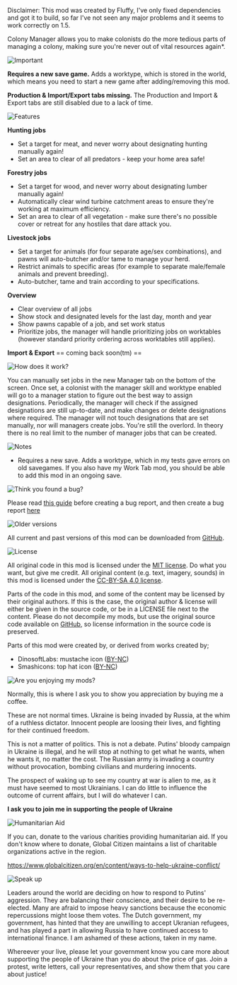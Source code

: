 Disclaimer: This mod was created by Fluffy, I've only fixed dependencies and got it to build, so far I've not seen any major problems and it seems to work correctly on 1.5.

Colony Manager allows you to make colonists do the more tedious parts of managing a colony, making sure you're never out of vital resources again\*.

![Important](https://headers.karel-kroeze.nl/title/Important.png)  

**Requires a new save game.**
Adds a worktype, which is stored in the world, which means you need to start a new game after adding/removing this mod.

**Production & Import/Export tabs missing.**
The Production and Import & Export tabs are still disabled due to a lack of time.

![Features](https://headers.karel-kroeze.nl/title/Features.png)  

**Hunting jobs**

- Set a target for meat, and never worry about designating hunting manually again!
- Set an area to clear of all predators - keep your home area safe!

**Forestry jobs**

- Set a target for wood, and never worry about designating lumber manually again!
- Automatically clear wind turbine catchment areas to ensure they're working at maximum efficiency.
- Set an area to clear of all vegetation - make sure there's no possible cover or retreat for any hostiles that dare attack you.

**Livestock jobs**

- Set a target for animals (for four separate age/sex combinations), and pawns will auto-butcher and/or tame to manage your herd.
- Restrict animals to specific areas (for example to separate male/female animals and prevent breeding).
- Auto-butcher, tame and train according to your specifications.

**Overview**

- Clear overview of all jobs
- Show stock and designated levels for the last day, month and year
- Show pawns capable of a job, and set work status
- Prioritize jobs, the manager will handle prioritizing jobs on worktables (however standard priority ordering across worktables still applies).

**Import & Export**
== coming back soon(tm) ==

![How does it work?](https://headers.karel-kroeze.nl/title/How%20does%20it%20work%3F.png)  

You can manually set jobs in the new Manager tab on the bottom of the screen. Once set, a colonist with the manager skill and worktype enabled will go to a manager station to figure out the best way to assign designations.
Periodically, the manager will check if the assigned designations are still up-to-date, and make changes or delete designations where required. The manager will not touch designations that are set manually, nor will managers create jobs. You're still the overlord.
In theory there is no real limit to the number of manager jobs that can be created.

![Notes](https://headers.karel-kroeze.nl/title/Notes.png)  

- Requires a new save. Adds a worktype, which in my tests gave errors on old savegames. If you also have my Work Tab mod, you should be able to add this mod in an ongoing save.

![Think you found a bug?](https://headers.karel-kroeze.nl/title/Think%20you%20found%20a%20bug%3F.png)  

Please read [this guide](http://steamcommunity.com/sharedfiles/filedetails/?id=725234314) before creating a bug report,
and then create a bug report [here](https://github.com/fluffy-mods/ColonyManager/issues)

![Older versions](https://headers.karel-kroeze.nl/title/Older%20versions.png)  

All current and past versions of this mod can be downloaded from [GitHub](https://github.com/fluffy-mods/ColonyManager/releases).

![License](https://headers.karel-kroeze.nl/title/License.png)  

All original code in this mod is licensed under the [MIT license](https://opensource.org/licenses/MIT). Do what you want, but give me credit.
All original content (e.g. text, imagery, sounds) in this mod is licensed under the [CC-BY-SA 4.0 license](http://creativecommons.org/licenses/by-sa/4.0/).

Parts of the code in this mod, and some of the content may be licensed by their original authors. If this is the case, the original author & license will either be given in the source code, or be in a LICENSE file next to the content. Please do not decompile my mods, but use the original source code available on [GitHub](https://github.com/fluffy-mods/ColonyManager/), so license information in the source code is preserved.

Parts of this mod were created by, or derived from works created by;
- DinosoftLabs: mustache icon ([BY-NC](https://www.flaticon.com/authors/dinosoftlabs))
- Smashicons: top hat icon ([BY-NC](https://www.flaticon.com/authors/smashicons))


![Are you enjoying my mods?](https://headers.karel-kroeze.nl/title/Are%20you%20enjoying%20my%20mods%3F.png)  

Normally, this is where I ask you to show you appreciation by buying me a coffee.

These are not normal times. Ukraine is being invaded by Russia, at the whim of a ruthless dictator. Innocent people are loosing their lives, and fighting for their continued freedom.

This is not a matter of politics. This is not a debate. Putins' bloody campaign in Ukraine is illegal, and he will stop at nothing to get what he wants, when he wants it, no matter the cost. The Russian army is invading a country without provocation, bombing civilians and murdering innocents.

The prospect of waking up to see my country at war is alien to me, as it must have seemed to most Ukrainians. I can do little to influence the outcome of current affairs, but I will do whatever I can.

**I ask you to join me in supporting the people of Ukraine**

![Humanitarian Aid](https://headers.karel-kroeze.nl/title/Humanitarian%20Aid.png)  

If you can, donate to the various charities providing humanitarian aid. If you don't know where to donate, Global Citizen maintains a list of charitable organizations active in the region.

<https://www.globalcitizen.org/en/content/ways-to-help-ukraine-conflict/>

![Speak up](https://headers.karel-kroeze.nl/title/Speak%20up.png)  

Leaders around the world are deciding on how to respond to Putins' aggression. They are balancing their conscience, and their desire to be re-elected. Many are afraid to impose heavy sanctions because the economic repercussions might loose them votes. The Dutch government, my government, has hinted that they are unwilling to accept Ukranian refugees, and has played a part in allowing Russia to have continued access to international finance. I am ashamed of these actions, taken in my name.

Whereever your live, please let your government know you care more about supporting the people of Ukraine than you do about the price of gas. Join a protest, write letters, call your representatives, and show them that you care about justice!
